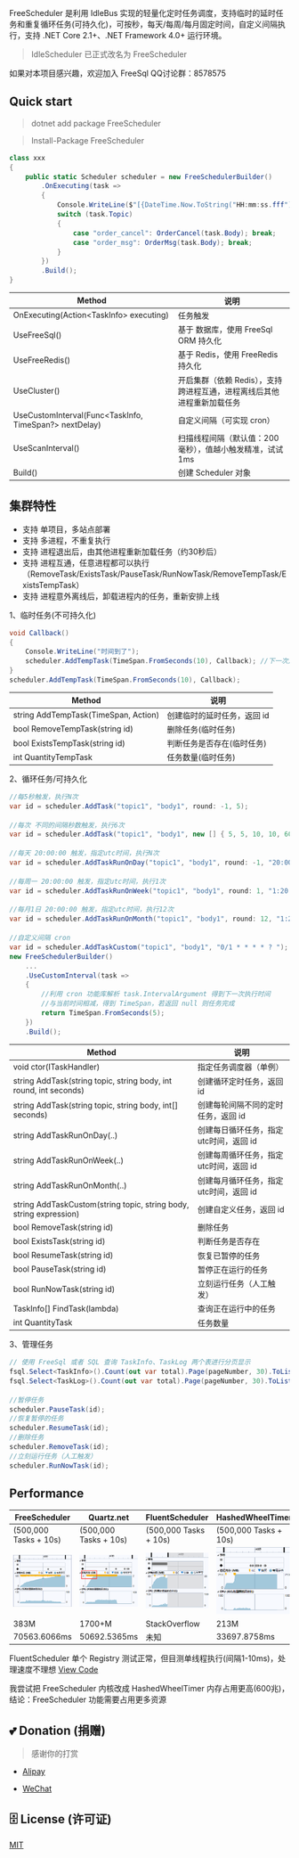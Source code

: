 FreeScheduler 是利用 IdleBus 实现的轻量化定时任务调度，支持临时的延时任务和重复循环任务(可持久化)，可按秒，每天/每周/每月固定时间，自定义间隔执行，支持 .NET Core 2.1+、.NET Framework 4.0+ 运行环境。

> IdleScheduler 已正式改名为 FreeScheduler

如果对本项目感兴趣，欢迎加入 FreeSql QQ讨论群：8578575

## Quick start

> dotnet add package FreeScheduler

> Install-Package FreeScheduler

```c#
class xxx
{
    public static Scheduler scheduler = new FreeSchedulerBuilder()
        .OnExecuting(task =>
        {
            Console.WriteLine($"[{DateTime.Now.ToString("HH:mm:ss.fff")}] {task.Topic} 被执行");
            switch (task.Topic)
            {
                case "order_cancel": OrderCancel(task.Body); break;
                case "order_msg": OrderMsg(task.Body); break;
            }
        })
        .Build();
}
```

| Method | 说明 |
| -- | -- |
| OnExecuting(Action\<TaskInfo\> executing) | 任务触发 |
| UseFreeSql() | 基于 数据库，使用 FreeSql ORM 持久化 |
| UseFreeRedis() | 基于 Redis，使用 FreeRedis 持久化 |
| UseCluster() | 开启集群（依赖 Redis），支持跨进程互通，进程离线后其他进程重新加载任务 |
| UseCustomInterval(Func\<TaskInfo, TimeSpan?\> nextDelay) | 自定义间隔（可实现 cron） |
| UseScanInterval() | 扫描线程间隔（默认值：200毫秒），值越小触发精准，试试 1ms |
| Build() | 创建 Scheduler 对象 |

## 集群特性

- 支持 单项目，多站点部署
- 支持 多进程，不重复执行
- 支持 进程退出后，由其他进程重新加载任务（约30秒后）
- 支持 进程互通，任意进程都可以执行（RemoveTask/ExistsTask/PauseTask/RunNowTask/RemoveTempTask/ExistsTempTask）
- 支持 进程意外离线后，卸载进程内的任务，重新安排上线

1、临时任务(不可持久化)

```c#
void Callback()
{
    Console.WriteLine("时间到了");
    scheduler.AddTempTask(TimeSpan.FromSeconds(10), Callback); //下一次定时
}
scheduler.AddTempTask(TimeSpan.FromSeconds(10), Callback);
```

| Method | 说明 |
| -- | -- |
| string AddTempTask(TimeSpan, Action) | 创建临时的延时任务，返回 id |
| bool RemoveTempTask(string id) | 删除任务(临时任务) |
| bool ExistsTempTask(string id) | 判断任务是否存在(临时任务) |
| int QuantityTempTask | 任务数量(临时任务) |

2、循环任务/可持久化

```c#
//每5秒触发，执行N次
var id = scheduler.AddTask("topic1", "body1", round: -1, 5);

//每次 不同的间隔秒数触发，执行6次
var id = scheduler.AddTask("topic1", "body1", new [] { 5, 5, 10, 10, 60, 60 });

//每天 20:00:00 触发，指定utc时间，执行N次
var id = scheduler.AddTaskRunOnDay("topic1", "body1", round: -1, "20:00:00");

//每周一 20:00:00 触发，指定utc时间，执行1次
var id = scheduler.AddTaskRunOnWeek("topic1", "body1", round: 1, "1:20:00:00");

//每月1日 20:00:00 触发，指定utc时间，执行12次
var id = scheduler.AddTaskRunOnMonth("topic1", "body1", round: 12, "1:20:00:00");

//自定义间隔 cron
var id = scheduler.AddTaskCustom("topic1", "body1", "0/1 * * * * ? ");
new FreeSchedulerBuilder()
    ...
    .UseCustomInterval(task =>
    {
        //利用 cron 功能库解析 task.IntervalArgument 得到下一次执行时间
        //与当前时间相减，得到 TimeSpan，若返回 null 则任务完成
        return TimeSpan.FromSeconds(5);
    })
    .Build();
```

| Method | 说明 |
| -- | -- |
| void ctor(ITaskHandler) | 指定任务调度器（单例） |
| string AddTask(string topic, string body, int round, int seconds) | 创建循环定时任务，返回 id |
| string AddTask(string topic, string body, int[] seconds) | 创建每轮间隔不同的定时任务，返回 id |
| string AddTaskRunOnDay(..) | 创建每日循环任务，指定utc时间，返回 id |
| string AddTaskRunOnWeek(..) | 创建每周循环任务，指定utc时间，返回 id |
| string AddTaskRunOnMonth(..) | 创建每月循环任务，指定utc时间，返回 id |
| string AddTaskCustom(string topic, string body, string expression) | 创建自定义任务，返回 id |
| bool RemoveTask(string id) | 删除任务 |
| bool ExistsTask(string id) | 判断任务是否存在 |
| bool ResumeTask(string id) | 恢复已暂停的任务 |
| bool PauseTask(string id) | 暂停正在运行的任务 |
| bool RunNowTask(string id) | 立刻运行任务（人工触发） |
| TaskInfo[] FindTask(lambda) | 查询正在运行中的任务 |
| int QuantityTask | 任务数量 |

3、管理任务

```c#
// 使用 FreeSql 或者 SQL 查询 TaskInfo、TaskLog 两个表进行分页显示
fsql.Select<TaskInfo>().Count(out var total).Page(pageNumber, 30).ToList();
fsql.Select<TaskLog>().Count(out var total).Page(pageNumber, 30).ToList();

//暂停任务
scheduler.PauseTask(id);
//恢复暂停的任务
scheduler.ResumeTask(id);
//删除任务
scheduler.RemoveTask(id);
//立刻运行任务（人工触发）
scheduler.RunNowTask(id);
```

## Performance

| FreeScheduler | Quartz.net | FluentScheduler | HashedWheelTimer |
| -- | -- | -- | -- |
| (500,000 Tasks + 10s) | (500,000 Tasks + 10s) | (500,000 Tasks + 10s) | (500,000 Tasks + 10s) |
| <img src="https://github.com/2881099/FreeScheduler/blob/master/Examples/Examples_FreeScheduler_VsQuartz/performance_self.png?raw=true"/> | <img src="https://github.com/2881099/FreeScheduler/blob/master/Examples/Examples_FreeScheduler_VsQuartz/performance_quartz.png?raw=true"/> | <img src="https://github.com/2881099/FreeScheduler/blob/master/Examples/Examples_FreeScheduler_VsQuartz/performance_fluentscheduler.png?raw=true"/> | <img src="https://github.com/2881099/FreeScheduler/blob/master/Examples/Examples_FreeScheduler_VsQuartz/performance_hashedwheeltimer.png?raw=true"/> |
| 383M | 1700+M | StackOverflow | 213M |
| 70563.6066ms | 50692.5365ms | 未知 | 33697.8758ms |

FluentScheduler 单个 Registry 测试正常，但目测单线程执行(间隔1-10ms)，处理速度不理想 [View Code](https://github.com/2881099/FreeScheduler/blob/master/Examples/Examples_FreeScheduler_VsQuartz/Program.cs)

我尝试把 FreeScheduler 内核改成 HashedWheelTimer 内存占用更高(600兆)，结论：FreeScheduler 功能需要占用更多资源

## 💕 Donation (捐赠)

> 感谢你的打赏

- [Alipay](https://www.cnblogs.com/FreeSql/gallery/image/338860.html)

- [WeChat](https://www.cnblogs.com/FreeSql/gallery/image/338859.html)

## 🗄 License (许可证)

[MIT](LICENSE)
